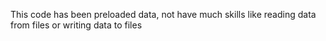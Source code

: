 This code has been preloaded data, not have much skills like reading data from files or writing data to files
